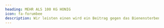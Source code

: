 ```yaml
---
heading: MEHR ALS 100 KG HONIG
icon: fa-forumbee
description: Wir leisten einen wird ein Beitrag gegen das Bienensterben und übernehmen Verantwortung für acht Bienenvölker. Der individuell gestaltete Honig wird an die Firmen für ihre Unterstützung übergeben.
---
```

